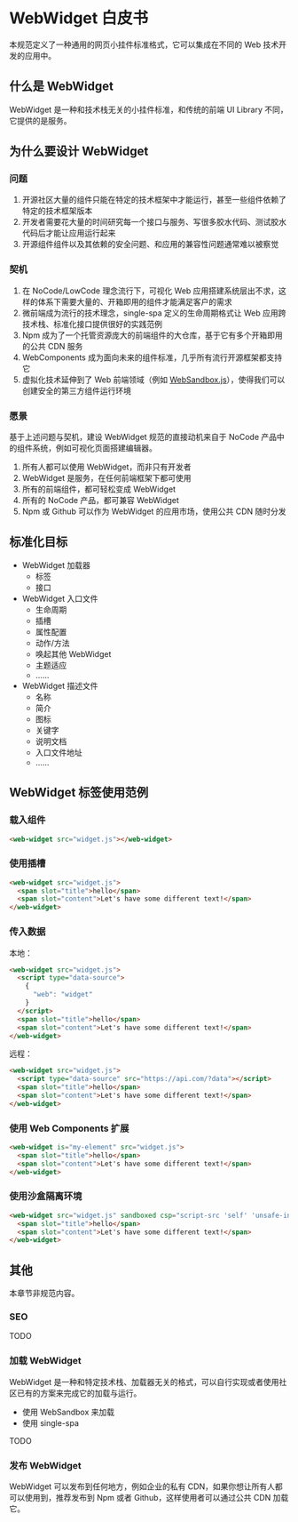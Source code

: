 # WebWidget 白皮书

本规范定义了一种通用的网页小挂件标准格式，它可以集成在不同的 Web 技术开发的应用中。

## 什么是 WebWidget

WebWidget 是一种和技术栈无关的小挂件标准，和传统的前端 UI Library 不同，它提供的是服务。

## 为什么要设计 WebWidget

### 问题

1. 开源社区大量的组件只能在特定的技术框架中才能运行，甚至一些组件依赖了特定的技术框架版本
2. 开发者需要花大量的时间研究每一个接口与服务、写很多胶水代码、测试胶水代码后才能让应用运行起来
3. 开源组件组件以及其依赖的安全问题、和应用的兼容性问题通常难以被察觉

### 契机

1. 在 NoCode/LowCode 理念流行下，可视化 Web 应用搭建系统层出不求，这样的体系下需要大量的、开箱即用的组件才能满足客户的需求
2. 微前端成为流行的技术理念，single-spa 定义的生命周期格式让 Web 应用跨技术栈、标准化接口提供很好的实践范例
3. Npm 成为了一个托管资源庞大的前端组件的大仓库，基于它有多个开箱即用的公共 CDN 服务
4. WebComponents 成为面向未来的组件标准，几乎所有流行开源框架都支持它
5. 虚拟化技术延伸到了 Web 前端领域（例如 [WebSandbox.js](https://web-sandbox.js.org)），使得我们可以创建安全的第三方组件运行环境

### 愿景

基于上述问题与契机，建设 WebWidget 规范的直接动机来自于 NoCode 产品中的组件系统，例如可视化页面搭建编辑器。

1. 所有人都可以使用 WebWidget，而非只有开发者
2. WebWidget 是服务，在任何前端框架下都可使用
3. 所有的前端组件，都可轻松变成 WebWidget
4. 所有的 NoCode 产品，都可兼容 WebWidget
5. Npm 或 Github 可以作为 WebWidget 的应用市场，使用公共 CDN 随时分发

## 标准化目标

* WebWidget 加载器
  * 标签
  * 接口
* WebWidget 入口文件
  * 生命周期
  * 插槽
  * 属性配置
  * 动作/方法
  * 唤起其他 WebWidget
  * 主题适应
  * ……
* WebWidget 描述文件
  * 名称
  * 简介
  * 图标
  * 关键字
  * 说明文档
  * 入口文件地址
  * ……

## WebWidget 标签使用范例

### 载入组件

```html
<web-widget src="widget.js"></web-widget>
```

### 使用插槽

```html
<web-widget src="widget.js">
  <span slot="title">hello</span>
  <span slot="content">Let's have some different text!</span>
</web-widget>
```

### 传入数据

本地：

```html
<web-widget src="widget.js">
  <script type="data-source">
    {
      "web": "widget"
    }
  </script>
  <span slot="title">hello</span>
  <span slot="content">Let's have some different text!</span>
</web-widget>
```

远程：

```html
<web-widget src="widget.js">
  <script type="data-source" src="https://api.com/?data"></script>
  <span slot="title">hello</span>
  <span slot="content">Let's have some different text!</span>
</web-widget>
```

### 使用 Web Components 扩展

```html
<web-widget is="my-element" src="widget.js">
  <span slot="title">hello</span>
  <span slot="content">Let's have some different text!</span>
</web-widget>
```

### 使用沙盒隔离环境

```html
<web-widget src="widget.js" sandboxed csp="script-src 'self' 'unsafe-inline' 'unsafe-eval' cdn.jsdelivr.net;">
  <span slot="title">hello</span>
  <span slot="content">Let's have some different text!</span>
</web-widget>
```

## 其他

本章节非规范内容。

### SEO

TODO

### 加载 WebWidget

WebWidget 是一种和特定技术栈、加载器无关的格式，可以自行实现或者使用社区已有的方案来完成它的加载与运行。

* 使用 WebSandbox 来加载
* 使用 single-spa

TODO

### 发布 WebWidget

WebWidget 可以发布到任何地方，例如企业的私有 CDN，如果你想让所有人都可以使用到，推荐发布到 Npm 或者 Github，这样使用者可以通过公共 CDN 加载它。 
